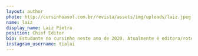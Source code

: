 ```yaml
---
layout: author
photo: http://cursinhoasol.com.br/revista/assets/img/uploads/laiz.jpeg
name: laiz
display_name: Laiz Pietra
position: Chief Editor
bio: Estudante no cursinho neste ano de 2020. Atualmente é editora/roteirista do canal do cursinho A-Sol. Ama produzir videos e fazer maquiagem, sendo uma forma de arte que consigue se expressar.
instagram_username: tialai
---
```

